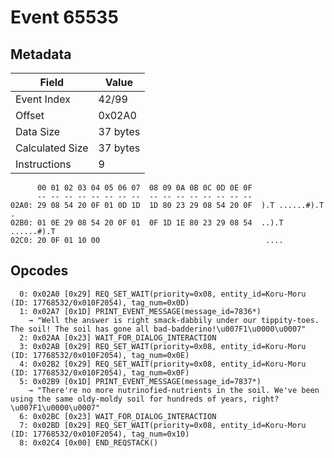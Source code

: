 # Event 65535

## Metadata

| Field           | Value    |
|-----------------|----------|
| Event Index     | 42/99    |
| Offset          | 0x02A0   |
| Data Size       | 37 bytes |
| Calculated Size | 37 bytes |
| Instructions    | 9        |

```
      00 01 02 03 04 05 06 07  08 09 0A 0B 0C 0D 0E 0F
      -- -- -- -- -- -- -- --  -- -- -- -- -- -- -- --
02A0: 29 08 54 20 0F 01 0D 1D  1D 80 23 29 08 54 20 0F  ).T ......#).T .
02B0: 01 0E 29 08 54 20 0F 01  0F 1D 1E 80 23 29 08 54  ..).T ......#).T
02C0: 20 0F 01 10 00                                     ....           
```

## Opcodes

```
  0: 0x02A0 [0x29] REQ_SET_WAIT(priority=0x08, entity_id=Koru-Moru (ID: 17768532/0x010F2054), tag_num=0x0D)
  1: 0x02A7 [0x1D] PRINT_EVENT_MESSAGE(message_id=7836*)
    → "Well the answer is right smack-dabbily under our tippity-toes. The soil! The soil has gone all bad-badderino!\u007F1\u0000\u0007"
  2: 0x02AA [0x23] WAIT_FOR_DIALOG_INTERACTION
  3: 0x02AB [0x29] REQ_SET_WAIT(priority=0x08, entity_id=Koru-Moru (ID: 17768532/0x010F2054), tag_num=0x0E)
  4: 0x02B2 [0x29] REQ_SET_WAIT(priority=0x08, entity_id=Koru-Moru (ID: 17768532/0x010F2054), tag_num=0x0F)
  5: 0x02B9 [0x1D] PRINT_EVENT_MESSAGE(message_id=7837*)
    → "There're no more nutrinofied-nutrients in the soil. We've been using the same oldy-moldy soil for hundreds of years, right?\u007F1\u0000\u0007"
  6: 0x02BC [0x23] WAIT_FOR_DIALOG_INTERACTION
  7: 0x02BD [0x29] REQ_SET_WAIT(priority=0x08, entity_id=Koru-Moru (ID: 17768532/0x010F2054), tag_num=0x10)
  8: 0x02C4 [0x00] END_REQSTACK()
```
